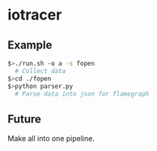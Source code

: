 # iotracer

## Example

``` bash
$>./run.sh -o a -s fopen 
  # Collect data
$>cd ./fopen
$>python parser.py 
  # Parse data into json for flamegraph
```

## Future

Make all into one pipeline.


